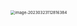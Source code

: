 

<img src="https://cdn.jsdelivr.net/gh/J-M-LIU/pic-bed@master//img/image-20230323112816384.png" alt="image-20230323112816384" style="zoom:45%;" />